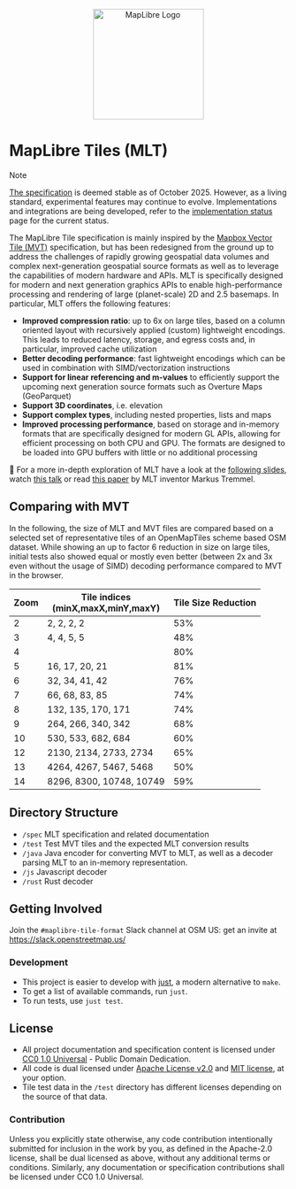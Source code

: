 <p align="center">
  <picture>
    <source media="(prefers-color-scheme: dark)" srcset="https://maplibre.org/img/maplibre-logos/maplibre-logo-for-dark-bg.svg">
    <source media="(prefers-color-scheme: light)" srcset="https://maplibre.org/img/maplibre-logos/maplibre-logo-for-light-bg.svg">
    <img alt="MapLibre Logo" src="https://maplibre.org/img/maplibre-logos/maplibre-logo-for-light-bg.svg" width="200">
  </picture>
</p>

# MapLibre Tiles (MLT)

> [!NOTE]
> [The specification](https://maplibre.org/maplibre-tile-spec/specification/) is deemed stable as of October 2025. However, as a living standard, experimental features may continue to evolve. Implementations and integrations are being developed, refer to the [implementation status](https://maplibre.org/maplibre-tile-spec/implementation-status/) page for the current status.

The MapLibre Tile specification is mainly inspired by the [Mapbox Vector Tile (MVT)](https://github.com/mapbox/vector-tile-spec) specification,
but has been redesigned from the ground up to address the challenges of rapidly growing geospatial data volumes
and complex next-generation geospatial source formats as well as to leverage the capabilities of modern hardware and APIs.
MLT is specifically designed for modern and next generation graphics APIs to enable high-performance processing and rendering of
large (planet-scale) 2D and 2.5 basemaps. In particular, MLT offers the following features:
- **Improved compression ratio**: up to 6x on large tiles, based on a column oriented layout with recursively applied (custom)
    lightweight encodings. This leads to reduced latency, storage, and egress costs and, in particular, improved cache utilization
- **Better decoding performance**: fast lightweight encodings which can be used in combination with SIMD/vectorization instructions
- **Support for linear referencing and m-values** to efficiently support the upcoming next generation source formats such as Overture Maps (GeoParquet)
- **Support 3D coordinates**, i.e. elevation
- **Support complex types**, including nested properties, lists and maps
- **Improved processing performance**, based on storage and in-memory formats that are specifically designed for modern GL APIs,
allowing for efficient processing on both CPU and GPU. The formats are designed to be loaded into
GPU buffers with little or no additional processing

📝 For a more in-depth exploration of MLT have a look at the [following slides](https://github.com/mactrem/presentations/blob/main/FOSS4G_2024_Europe/FOSS4G_2024_Europe.pdf), watch
[this talk](https://www.youtube.com/watch?v=YHcoAFcsES0) or read [this paper](https://www.arxiv.org/abs/2508.10791) by MLT inventor Markus Tremmel.

## Comparing with MVT

In the following, the size of MLT and MVT files are compared based on a selected set of representative tiles of an OpenMapTiles scheme based OSM dataset. While showing an up to factor 6 reduction in size on large tiles, initial tests also showed equal or mostly even better (between 2x and 3x even without the usage of SIMD) decoding performance compared to MVT in the browser.

| Zoom | Tile indices <br/>(minX,maxX,minY,maxY) | Tile Size Reduction |
|------|-----------------------------------------|---------------------|
| 2    | 2, 2, 2, 2                              | 53%                 |
| 3    | 4, 4, 5, 5                              | 48%                 |
| 4    |                                         | 80%                 |
| 5    | 16, 17, 20, 21                          | 81%                 |
| 6    | 32, 34, 41, 42                          | 76%                 |
| 7    | 66, 68, 83, 85                          | 74%                 |
| 8    | 132, 135, 170, 171                      | 74%                 |
| 9    | 264, 266, 340, 342                      | 68%                 |
| 10   | 530, 533, 682, 684                      | 60%                 |
| 12   | 2130, 2134, 2733, 2734                  | 65%                 |
| 13   | 4264, 4267, 5467, 5468                  | 50%                 |
| 14   | 8296, 8300, 10748, 10749                | 59%                 |

## Directory Structure

- `/spec` MLT specification and related documentation
- `/test` Test MVT tiles and the expected MLT conversion results
- `/java` Java encoder for converting MVT to MLT, as well as a decoder parsing MLT to an in-memory representation.
- `/js` Javascript decoder
- `/rust` Rust decoder

## Getting Involved

Join the `#maplibre-tile-format` Slack channel at OSM US: get an invite at https://slack.openstreetmap.us/

### Development

* This project is easier to develop with [just](https://just.systems/man/en/), a modern alternative to `make`.
* To get a list of available commands, run `just`.
* To run tests, use `just test`.

## License

* All project documentation and specification content is licensed under [CC0 1.0 Universal](https://creativecommons.org/publicdomain/zero/1.0/) - Public Domain Dedication.
* All code is dual licensed under [Apache License v2.0](http://www.apache.org/licenses/LICENSE-2.0) and [MIT license](http://opensource.org/licenses/MIT), at your option.
* Tile test data in the `/test` directory has different licenses depending on the source of that data.

### Contribution

Unless you explicitly state otherwise, any code contribution intentionally
submitted for inclusion in the work by you, as defined in the
Apache-2.0 license, shall be dual licensed as above, without any
additional terms or conditions. Similarly, any documentation or specification
contributions shall be licensed under CC0 1.0 Universal.

